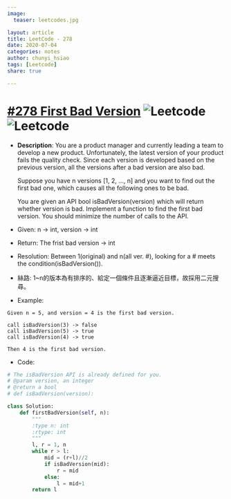 ```yaml
---
image:
  teaser: leetcodes.jpg

layout: article
title: LeetCode - 278
date: 2020-07-04
categories: notes
author: chunyi_hsiao
tags: [Leetcode]
share: true

---
```

# [#278 First Bad Version](https://leetcode.com/problems/first-bad-version/) ![Leetcode](https://img.shields.io/badge/Easy-Leetcode-green.svg) ![Leetcode](https://img.shields.io/badge/WeekOne-MayChallange-red.svg)

- **Description**: You are a product manager and currently leading a team to develop a new product.
    Unfortunately, the latest version of your product fails the quality check. 
    Since each version is developed based on the previous version, all the versions after a bad version are also bad.
    
    Suppose you have n versions [1, 2, ..., n] and you want to find out the first bad one, which causes all the following ones to be bad.
    
    You are given an API bool isBadVersion(version) which will return whether version is bad. Implement a function to find the first bad version. You should minimize the number of calls to the API.  

- Given: n -> int, version -> int
- Return: The frist bad version -> int 
- Resolution: Between 1(original) and n(all ver. #), looking for a # meets the condition(isBadVersion()).
- 絲路: 1~n的版本為有排序的、給定一個條件且逐漸逼近目標，故採用二元搜尋。
- Example:

```
Given n = 5, and version = 4 is the first bad version.

call isBadVersion(3) -> false
call isBadVersion(5) -> true
call isBadVersion(4) -> true

Then 4 is the first bad version. 
```

- Code:

```python
# The isBadVersion API is already defined for you.
# @param version, an integer
# @return a bool
# def isBadVersion(version):

class Solution:
    def firstBadVersion(self, n):
        """
        :type n: int
        :rtype: int
        """
        l, r = 1, n
        while r > l:
            mid = (r+l)//2
            if isBadVersion(mid):
                r = mid
            else:
                l = mid+1
        return l
```

